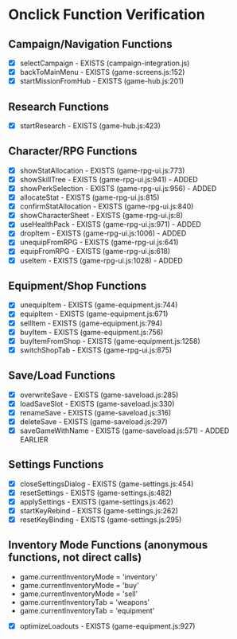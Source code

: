 # Onclick Function Verification

## Campaign/Navigation Functions
- [x] selectCampaign - EXISTS (campaign-integration.js)
- [x] backToMainMenu - EXISTS (game-screens.js:152)
- [x] startMissionFromHub - EXISTS (game-hub.js:201)

## Research Functions
- [x] startResearch - EXISTS (game-hub.js:423)

## Character/RPG Functions
- [x] showStatAllocation - EXISTS (game-rpg-ui.js:773)
- [x] showSkillTree - EXISTS (game-rpg-ui.js:941) - ADDED
- [x] showPerkSelection - EXISTS (game-rpg-ui.js:956) - ADDED
- [x] allocateStat - EXISTS (game-rpg-ui.js:815)
- [x] confirmStatAllocation - EXISTS (game-rpg-ui.js:840)
- [x] showCharacterSheet - EXISTS (game-rpg-ui.js:8)
- [x] useHealthPack - EXISTS (game-rpg-ui.js:971) - ADDED
- [x] dropItem - EXISTS (game-rpg-ui.js:1006) - ADDED
- [x] unequipFromRPG - EXISTS (game-rpg-ui.js:641)
- [x] equipFromRPG - EXISTS (game-rpg-ui.js:618)
- [x] useItem - EXISTS (game-rpg-ui.js:1028) - ADDED

## Equipment/Shop Functions
- [x] unequipItem - EXISTS (game-equipment.js:744)
- [x] equipItem - EXISTS (game-equipment.js:671)
- [x] sellItem - EXISTS (game-equipment.js:794)
- [x] buyItem - EXISTS (game-equipment.js:756)
- [x] buyItemFromShop - EXISTS (game-equipment.js:1258)
- [x] switchShopTab - EXISTS (game-rpg-ui.js:875)

## Save/Load Functions
- [x] overwriteSave - EXISTS (game-saveload.js:285)
- [x] loadSaveSlot - EXISTS (game-saveload.js:330)
- [x] renameSave - EXISTS (game-saveload.js:316)
- [x] deleteSave - EXISTS (game-saveload.js:297)
- [x] saveGameWithName - EXISTS (game-saveload.js:571) - ADDED EARLIER

## Settings Functions
- [x] closeSettingsDialog - EXISTS (game-settings.js:454)
- [x] resetSettings - EXISTS (game-settings.js:482)
- [x] applySettings - EXISTS (game-settings.js:462)
- [x] startKeyRebind - EXISTS (game-settings.js:262)
- [x] resetKeyBinding - EXISTS (game-settings.js:295)

## Inventory Mode Functions (anonymous functions, not direct calls)
- game.currentInventoryMode = 'inventory'
- game.currentInventoryMode = 'buy'
- game.currentInventoryMode = 'sell'
- game.currentInventoryTab = 'weapons'
- game.currentInventoryTab = 'equipment'
- [x] optimizeLoadouts - EXISTS (game-equipment.js:927)